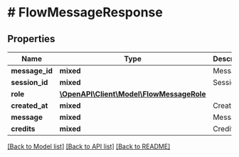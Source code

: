 # # FlowMessageResponse

## Properties

Name | Type | Description | Notes
------------ | ------------- | ------------- | -------------
**message_id** | **mixed** | Message ID |
**session_id** | **mixed** | Session ID |
**role** | [**\OpenAPI\Client\Model\FlowMessageRole**](FlowMessageRole.md) |  |
**created_at** | **mixed** | Created at |
**message** | **mixed** | Message |
**credits** | **mixed** | Credits |

[[Back to Model list]](../../README.md#models) [[Back to API list]](../../README.md#endpoints) [[Back to README]](../../README.md)
